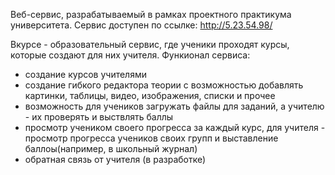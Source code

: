 Веб-сервис, разрабатываемый в рамках проектного практикума университета. Сервис доступен по ссылке: http://5.23.54.98/

Вкурсе - образовательный сервис, где ученики проходят курсы, которые создают для них учителя. Функионал сервиса:
  - создание курсов учителями
  - создание гибкого редактора теории с возможностью добавлять картинки, таблицы, видео, изображения, списки и прочее
  - возможность для учеников загружать файлы для заданий, а учителю - их проверять и выствлять баллы
  - просмотр учеником своего прогресса за каждый курс, для учителя - просмотр прогресса учеников своих групп и выставление баллоы(например, в школьный журнал)
  - обратная связь от учителя (в разработке)
